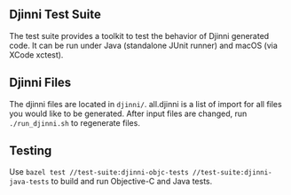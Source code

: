 Djinni Test Suite
-----------------
The test suite provides a toolkit to test the behavior of Djinni generated code. It can be
run under Java (standalone JUnit runner) and macOS (via XCode xctest).

Djinni Files
----------
The djinni files are located in `djinni/`. all.djinni is a list of import for all files you would
like to be generated. After input files are changed, run `./run_djinni.sh` to regenerate files.

Testing
-------
Use `bazel test //test-suite:djinni-objc-tests //test-suite:djinni-java-tests`
to build and run Objective-C and Java tests.
